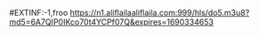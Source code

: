 #EXTINF:-1,froo
https://n1.aliflailaaliflaila.com:999/hls/do5.m3u8?md5=6A7QIP0IKco70t4YCPf07Q&expires=1690334653

